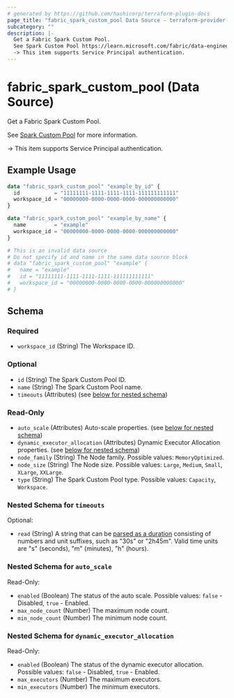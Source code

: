 ```yaml
---
# generated by https://github.com/hashicorp/terraform-plugin-docs
page_title: "fabric_spark_custom_pool Data Source - terraform-provider-fabric"
subcategory: ""
description: |-
  Get a Fabric Spark Custom Pool.
  See Spark Custom Pool https://learn.microsoft.com/fabric/data-engineering/create-custom-spark-pools for more information.
  -> This item supports Service Principal authentication.
---
```


# fabric_spark_custom_pool (Data Source)

Get a Fabric Spark Custom Pool.

See [Spark Custom Pool](https://learn.microsoft.com/fabric/data-engineering/create-custom-spark-pools) for more information.

-> This item supports Service Principal authentication.

## Example Usage

```terraform
data "fabric_spark_custom_pool" "example_by_id" {
  id           = "11111111-1111-1111-1111-111111111111"
  workspace_id = "00000000-0000-0000-0000-000000000000"
}

data "fabric_spark_custom_pool" "example_by_name" {
  name         = "example"
  workspace_id = "00000000-0000-0000-0000-000000000000"
}

# This is an invalid data source
# Do not specify id and name in the same data source block
# data "fabric_spark_custom_pool" "example" {
#   name = "example"
#   id = "11111111-1111-1111-1111-111111111111"
#   workspace_id = "00000000-0000-0000-0000-000000000000"
# }
```

<!-- schema generated by tfplugindocs -->
## Schema

### Required

- `workspace_id` (String) The Workspace ID.

### Optional

- `id` (String) The Spark Custom Pool ID.
- `name` (String) The Spark Custom Pool name.
- `timeouts` (Attributes) (see [below for nested schema](#nestedatt--timeouts))

### Read-Only

- `auto_scale` (Attributes) Auto-scale properties. (see [below for nested schema](#nestedatt--auto_scale))
- `dynamic_executor_allocation` (Attributes) Dynamic Executor Allocation properties. (see [below for nested schema](#nestedatt--dynamic_executor_allocation))
- `node_family` (String) The Node family. Possible values: `MemoryOptimized`.
- `node_size` (String) The Node size. Possible values: `Large`, `Medium`, `Small`, `XLarge`, `XXLarge`.
- `type` (String) The Spark Custom Pool type. Possible values: `Capacity`, `Workspace`.

<a id="nestedatt--timeouts"></a>

### Nested Schema for `timeouts`

Optional:

- `read` (String) A string that can be [parsed as a duration](https://pkg.go.dev/time#ParseDuration) consisting of numbers and unit suffixes, such as "30s" or "2h45m". Valid time units are "s" (seconds), "m" (minutes), "h" (hours).

<a id="nestedatt--auto_scale"></a>

### Nested Schema for `auto_scale`

Read-Only:

- `enabled` (Boolean) The status of the auto scale. Possible values: `false` - Disabled, `true` - Enabled.
- `max_node_count` (Number) The maximum node count.
- `min_node_count` (Number) The minimum node count.

<a id="nestedatt--dynamic_executor_allocation"></a>

### Nested Schema for `dynamic_executor_allocation`

Read-Only:

- `enabled` (Boolean) The status of the dynamic executor allocation. Possible values: `false` - Disabled, `true` - Enabled.
- `max_executors` (Number) The maximum executors.
- `min_executors` (Number) The minimum executors.
